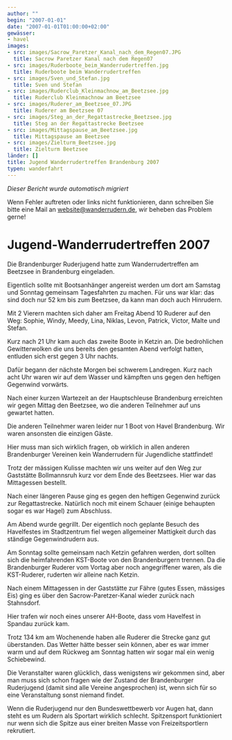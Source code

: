 ```yaml
---
author: ""
begin: "2007-01-01"
date: "2007-01-01T01:00:00+02:00"
gewässer:
- havel
images:
- src: images/Sacrow_Paretzer_Kanal_nach_dem_Regen07.JPG
  title: Sacrow Paretzer Kanal nach dem Regen07
- src: images/Ruderboote_beim_Wanderrudertreffen.jpg
  title: Ruderboote beim Wanderrudertreffen
- src: images/Sven_und_Stefan.jpg
  title: Sven und Stefan
- src: images/Ruderclub_Kleinmachnow_am_Beetzsee.jpg
  title: Ruderclub Kleinmachnow am Beetzsee
- src: images/Ruderer_am_Beetzsee_07.JPG
  title: Ruderer am Beetzsee 07
- src: images/Steg_an_der_Regattastrecke_Beetzsee.jpg
  title: Steg an der Regattastrecke Beetzsee
- src: images/Mittagspause_am_Beetzsee.jpg
  title: Mittagspause am Beetzsee
- src: images/Zielturm_Beetzsee.jpg
  title: Zielturm Beetzsee
länder: []
title: Jugend Wanderrudertreffen Brandenburg 2007
typen: wanderfahrt
---
```



*Dieser Bericht wurde automatisch migriert*

Wenn Fehler auftreten oder links nicht funktionieren, dann schreiben Sie bitte eine Mail an website@wanderrudern.de, wir beheben das Problem gerne!



# Jugend-Wanderrudertreffen 2007


Die Brandenburger Ruderjugend hatte zum Wanderrudertreffen am Beetzsee in Brandenburg eingeladen.

Eigentlich sollte mit Bootsanhänger angereist werden um dort am Samstag und Sonntag gemeinsam Tagesfahrten zu machen. Für uns war klar: das sind doch nur 52 km bis zum Beetzsee, da kann man doch auch Hinrudern.

Mit 2 Vierern machten sich daher am Freitag Abend 10 Ruderer auf den Weg: Sophie, Windy, Meedy, Lina, Niklas, Levon, Patrick, Victor, Malte und Stefan.

Kurz nach 21 Uhr kam auch das zweite Boote in Ketzin an. Die bedrohlichen Gewitterwolken die uns bereits den gesamten Abend verfolgt hatten, entluden sich erst gegen 3 Uhr nachts.

Dafür begann der nächste Morgen bei schwerem Landregen. Kurz nach acht Uhr waren wir auf dem Wasser und kämpften uns gegen den heftigen Gegenwind vorwärts.

Nach einer kurzen Wartezeit an der Hauptschleuse Brandenburg erreichten wir gegen Mittag den Beetzsee, wo die anderen Teilnehmer auf uns gewartet hatten.

Die anderen Teilnehmer waren leider nur 1 Boot von Havel Brandenburg. Wir waren ansonsten die einzigen Gäste.

Hier muss man sich wirklich fragen, ob wirklich in allen anderen Brandenburger Vereinen kein Wanderrudern für Jugendliche stattfindet!

Trotz der mässigen Kulisse machten wir uns weiter auf den Weg zur Gaststätte Bollmannsruh kurz vor dem Ende des Beetzsees. Hier war das Mittagessen bestellt.

Nach einer längeren Pause ging es gegen den heftigen Gegenwind zurück zur Regattastrecke. Natürlich noch mit einem Schauer (einige behaupten sogar es war Hagel) zum Abschluss.

Am Abend wurde gegrillt. Der eigentlich noch geplante Besuch des Havelfestes im Stadtzentrum fiel wegen allgemeiner Mattigkeit durch das ständige Gegenwindrudern aus.

Am Sonntag sollte gemeinsam nach Ketzin gefahren werden, dort sollten sich die heimfahrenden KST-Boote von den Brandenburgern trennen. Da die Brandenburger Ruderer vom Vortag aber noch angegriffener waren, als die KST-Ruderer, ruderten wir alleine nach Ketzin.

Nach einem Mittagessen in der Gaststätte zur Fähre (gutes Essen, mässiges Eis) ging es über den Sacrow-Paretzer-Kanal wieder zurück nach Stahnsdorf.

Hier trafen wir noch eines unserer AH-Boote, dass vom Havelfest in Spandau zurück kam.

Trotz 134 km am Wochenende haben alle Ruderer die Strecke ganz gut überstanden. Das Wetter hätte besser sein können, aber es war immer warm und auf dem Rückweg am Sonntag hatten wir sogar mal ein wenig Schiebewind.

Die Veranstalter waren glücklich, dass wenigstens wir gekommen sind, aber man muss sich schon fragen wie der Zustand der Brandenburger Ruderjugend (damit sind alle Vereine angesprochen) ist, wenn sich für so eine Veranstaltung sonst niemand findet.

Wenn die Ruderjugend nur den Bundeswettbewerb vor Augen hat, dann steht es um Rudern als Sportart wirklich schlecht. Spitzensport funktioniert nur wenn sich die Spitze aus einer breiten Masse von Freizeitsportlern rekrutiert.
